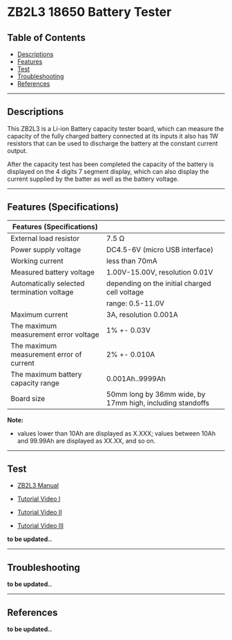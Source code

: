 # ZB2L3 18650 Battery Tester

## Table of Contents

-   [Descriptions](#descriptions)
-   [Features](#features)
-   [Test](#test-code)
-   [Troubleshooting](#troubleshooting)
-   [References](#references)

---

## Descriptions

This ZB2L3 is a Li-ion Battery capacity tester board, which can measure the capacity of the fully charged battery connected at its inputs it also has 1W resistors that can be used to discharge the battery at the constant current output.

After the capacity test has been completed the capacity of the battery is displayed on the 4 digits 7 segment display, which can also display the current supplied by the batter as well as the battery voltage.

---

## Features (Specifications)

| Features (Specifications)                  |                                                           |
| ------------------------------------------ | --------------------------------------------------------- |
| External load resistor                     | 7.5 Ω                                                     |
| Power supply voltage                       | DC4.5-6V (micro USB interface)                            |
| Working current                            | less than 70mA                                            |
| Measured battery voltage                   | 1.00V-15.00V, resolution 0.01V                            |
| Automatically selected termination voltage | depending on the initial charged cell voltage             |
|                                            | range: 0.5-11.0V                                          |
| Maximum current                            | 3A, resolution 0.001A                                     |
| The maximum measurement error voltage      | 1% +- 0.03V                                               |
| The maximum measurement error of current   | 2% +- 0.010A                                              |
| The maximum battery capacity range         | 0.001Ah..9999Ah                                           |
| Board size                                 | 50mm long by 36mm wide, by 17mm high, including standoffs |

**Note:**

-   values lower than 10Ah are displayed as X.XXX; values between 10Ah and 99.99Ah are displayed as XX.XX, and so on.

---

## Test

-   [ZB2L3 Manual](http://bit.ly/ZB2L3-manual)

-   [Tutorial Video I](https://youtu.be/WQHzvKvGmA8)
-   [Tutorial Video II](https://youtu.be/bRGt_Fh9CVA)
-   [Tutorial Video III](https://youtu.be/tiGC2SYsLi0)

**to be updated..**

---

## Troubleshooting

**to be updated..**

---

## References

**to be updated..**
